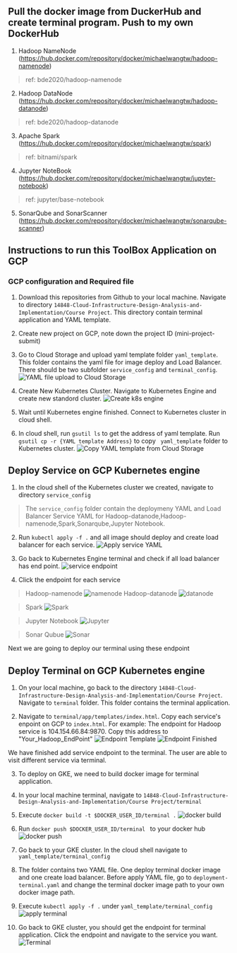 ## Pull the docker image from DuckerHub and create terminal program. Push to my own DockerHub
1. Hadoop NameNode (https://hub.docker.com/repository/docker/michaelwangtw/hadoop-namenode)
>ref: bde2020/hadoop-namenode
2. Hadoop DataNode (https://hub.docker.com/repository/docker/michaelwangtw/hadoop-datanode)
>ref: bde2020/hadoop-datanode
3. Apache Spark (https://hub.docker.com/repository/docker/michaelwangtw/spark)
>ref: bitnami/spark
4. Jupyter NoteBook (https://hub.docker.com/repository/docker/michaelwangtw/jupyter-notebook)
>ref: jupyter/base-notebook
5. SonarQube and SonarScanner (https://hub.docker.com/repository/docker/michaelwangtw/sonarqube-scanner)

## Instructions to run this ToolBox Application on GCP

### GCP configuration and Required file
1. Download this repositories from Github to your local machine. Navigate to directory ``14848-Cloud-Infrastructure-Design-Analysis-and-Implementation/Course Project``. This directory contain terminal application and YAML template.

2. Create new project on GCP, note down the project ID (mini-project-submit)

3. Go to Cloud Storage and upload yaml template folder ``yaml_template``. This folder contains the yaml file for image deploy and Load Balancer. There should be two subfolder ``service_config`` and ``terminal_config``.
![YAML file upload to Cloud Storage](./image/GCP%20Bucket%20yaml%20file.png)

4. Create New Kubernetes Cluster. Navigate to Kubernetes Engine and create new standord cluster. 
![Create k8s engine](./image/new%20k8s%20engine.png)

5. Wait until Kubernetes engine finished. Connect to Kubernetes cluster in cloud shell.

6. In cloud shell, run ``gsutil ls`` to get the address of yaml template. Run ``gsutil cp -r {YAML template Address}`` to copy `` yaml_template`` folder to Kubernetes cluster.
![Copy YAML template from Cloud Storage](./image/Copy%20yaml%20file.png)

## Deploy Service on GCP Kubernetes engine
1. In the cloud shell of the Kubernetes cluster we created, navigate to directory ``service_config``
  > The ``service_config`` folder contain the deploymeny YAML and Load Balancer Service YAML for Hadoop-datanode,Hadoop-namenode,Spark,Sonarqube,Jupyter Notebook.
  
2. Run ``kubectl apply -f .`` and all image should deploy and create load balancer for each service.
![Apply service YAML](./image/apply-cmd.png)

3. Go back to Kubernetes Engine terminal and check if all load balancer has end point.
![service endpoint](./image/apply-service.png)

4. Click the endpoint for each service
  > Hadoop-namenode
  > ![namenode](./image/namenode.png)
  > Hadoop-datanode
  > ![datanode](./image/datandoe.png)

  > Spark
  > ![Spark](./image/Spark-screenshot.png)

  > Jupyter Notebook
  > ![Jupyter](./image/Jupyter-Notebook-Screenshot.png)

  > Sonar Qubue
  > ![Sonar](./image/Sonar-screenshot.png)

Next we are going to deploy our terminal using these endpoint

## Deploy Terminal on GCP Kubernetes engine
1. On your local machine, go back to the directory ``14848-Cloud-Infrastructure-Design-Analysis-and-Implementation/Course Project``. Navigate to ``terminal`` folder. This folder contains the terminal application.

2. Navigate to ``terminal/app/templates/index.html``. Copy each service's enpoint on GCP to ``index.html``.
   For example: The endpoint for Hadoop service is 104.154.66.84:9870. Copy this address to "Your_Hadoop_EndPoint"
![Endpoint Template](./image/endpoint_template.png)
![Endpoint Finished](./image/endpoint.png)

We have finished add service endpoint to the terminal. The user are able to visit different service via terminal.

3. To deploy on GKE, we need to build docker image for terminal application. 

4. In your local machine terminal, navigate to ``14848-Cloud-Infrastructure-Design-Analysis-and-Implementation/Course Project/terminal``

5. Execute ``docker build -t $DOCKER_USER_ID/terminal .``
![docker build](./image/docker_build.png)

6. Run ``docker push $DOCKER_USER_ID/terminal `` to your docker hub
![docker push](./image/push%20terminal.png)

7. Go back to your GKE cluster. In the cloud shell navigate to ``yaml_template/terminal_config``

8. The folder contains two YAML file. One deploy terminal docker image and one create load balancer. Before apply YAML file, go to ``deployment-terminal.yaml`` and change the terminal docker image path to your own docker image path.

9. Execute ``kubectl apply -f .`` under ``yaml_template/terminal_config``
![apply terminal](./image/apply_terminal.png)

10. Go back to GKE cluster, you should get the endpoint for terminal application. Click the endpoint and navigate to the service you want.
![Terminal](./image/terminal.gif)



